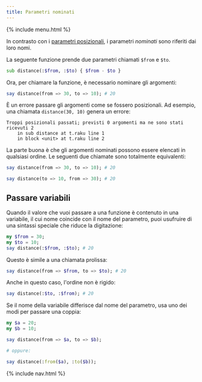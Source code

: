 ```yaml
---
title: Parametri nominati
---
```


{% include menu.html %}

In contrasto con i [parametri posizionali](../positional-parameters), i parametri _nominati_ sono riferiti dai loro nomi.

La seguente funzione prende due parametri chiamati `$from` e `$to`.

```raku
sub distance(:$from, :$to) { $from - $to }
```

Ora, per chiamare la funzione, è necessario nominare gli argomenti:

```raku
say distance(from => 30, to => 10); # 20
```

È un errore passare gli argomenti come se fossero posizionali. Ad esempio, una chiamata `distance(30, 10)` genera un errore:

    Troppi posizionali passati; previsti 0 argomenti ma ne sono stati ricevuti 2
        in sub distance at t.raku line 1
        in block <unit> at t.raku line 2

La parte buona è che gli argomenti nominati possono essere elencati in qualsiasi ordine. Le seguenti due chiamate sono totalmente equivalenti:

```raku
say distance(from => 30, to => 10); # 20

say distance(to => 10, from => 30); # 20
```

## Passare variabili

Quando il valore che vuoi passare a una funzione è contenuto in una variabile, il cui nome coincide con il nome del parametro, puoi usufruire di una sintassi speciale che riduce la digitazione:

```raku
my $from = 30;
my $to = 10;
say distance(:$from, :$to); # 20
```

Questo è simile a una chiamata prolissa:

```raku
say distance(from => $from, to => $to); # 20
```

Anche in questo caso, l'ordine non è rigido:

```raku
say distance(:$to, :$from); # 20
```

Se il nome della variabile differisce dal nome del parametro, usa uno dei modi per passare una coppia:

```raku
my $a = 20;
my $b = 10;

say distance(from => $a, to => $b);

# oppure:

say distance(:from($a), :to($b));
```

{% include nav.html %}